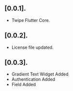## [0.0.1].

* Twipe Flutter Core.

## [0.0.2].

* License file updated.

## [0.0.3].

* Gradient Text Widget Added
* Authentication Added
* Field Added
